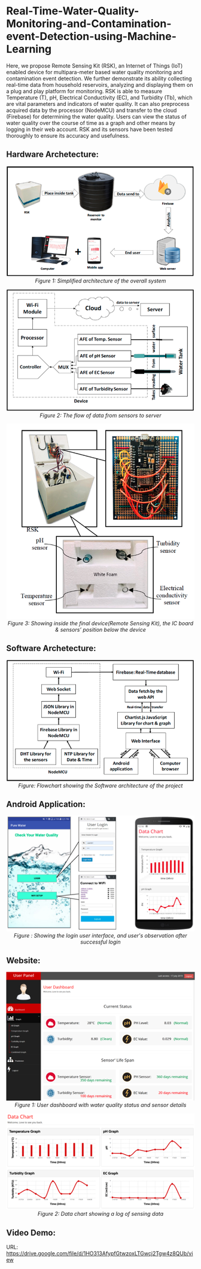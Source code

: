 # Real-Time-Water-Quality-Monitoring-and-Contamination-event-Detection-using-Machine-Learning
Here, we propose Remote Sensing Kit (RSK), an Internet of Things (IoT) enabled device for multipara-meter based water quality monitoring and contamination event detection. We further demonstrate its ability collecting real-time data from household reservoirs, analyzing and displaying them on a plug and play platform for monitoring. RSK is able to measure Temperature (T), pH, Electrical Conductivity (EC), and Turbidity (Tb), which are vital parameters and indicators of water quality. It can also preprocess acquired data by the processor (NodeMCU) and transfer to the cloud (Firebase) for determining the water quality. Users can view the status of water quality over the course of time as a graph and other means by logging in their web account. RSK and its sensors have been tested thoroughly to ensure its accuracy and usefulness. 

## Hardware Archetecture:
<p align="center"><img src="project_imgs/figure_1.png">
<br><i>Figure 1: Simplified architecture of the overall system</i>
</p>
<p align="center"><img src="project_imgs/figure_2.png">
  <br><i>Figure 2: The flow of data from sensors to server</i>
</p>
<p align="center"><img src="project_imgs/figure_4.png">
  <br><i>Figure 3: Showing inside the final device(Remote Sensing Kit), the IC board & sensors’ position below the device</i>
</p>


## Software Archetecture:
<p align="center"><img src="project_imgs/figure_3.png">
  <br><i>Figure: Flowchart showing the Software architecture of the project</i>
</p>


## Android Application:
<p align="center"><img src="project_imgs/android_app_(UI).jpg">
<br><i>Figure : Showing the login user interface, and user's observation after successful login</i>
</p>

## Website:
<p align="center"><img src="project_imgs/web.png">
<br><i>Figure 1: User dashboard with water quality status and sensor details</i>
</p>

<p align="center"><img src="project_imgs/web2.png">
<br><i>Figure 2: Data chart showing a log of sensing data</i>
</p>

## Video Demo: 
URL: https://drive.google.com/file/d/1HO313AfypfGtwzoxLTGwcj2Tgw4z8QUb/view
